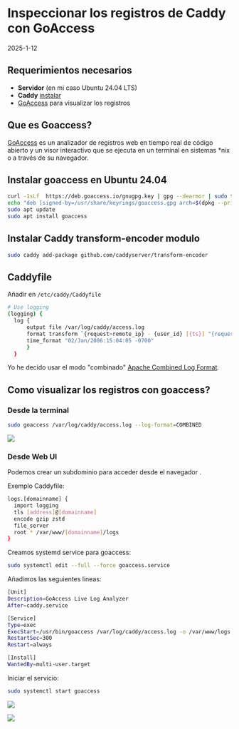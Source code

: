 # Inspeccionar los registros de Caddy con GoAccess

2025-1-12

## Requerimientos necesarios

- **Servidor** (en mi caso Ubuntu 24.04 LTS)
- **Caddy** [instalar](https://caddyserver.com/docs/install#debian-ubuntu-raspbian)
- [GoAccess](https://goaccess.io/) para visualizar los registros

## Que es Goaccess?

[GoAccess](https://goaccess.io/) es un analizador de registros web en tiempo real de código abierto y un visor interactivo que se ejecuta en un terminal en sistemas *nix o a través de su navegador.

## Instalar goaccess en Ubuntu 24.04

~~~sh
curl -1sLf  https://deb.goaccess.io/gnugpg.key | gpg --dearmor | sudo tee /usr/share/keyrings/goaccess.gpg
echo "deb [signed-by=/usr/share/keyrings/goaccess.gpg arch=$(dpkg --print-architecture)] https://deb.goaccess.io/ $(lsb_release -cs) main" | sudo tee /etc/apt/sources.list.d/goaccess.list
sudo apt update
sudo apt install goaccess
~~~

## Instalar Caddy transform-encoder modulo

~~~sh
sudo caddy add-package github.com/caddyserver/transform-encoder
~~~

## Caddyfile

Añadir en `/etc/caddy/Caddyfile`

~~~sh
# Use logging
(logging) {
  log {
      output file /var/log/caddy/access.log
      format transform `{request>remote_ip} - {user_id} [{ts}] "{request>method} {request>uri} {request>proto}" {status} {size} "{request>headers>Referer>[0]}" "{request>headers>User-Agent>[0]}"` {
      time_format "02/Jan/2006:15:04:05 -0700"
      }
  }
~~~

Yo he decido usar el modo "combinado" [Apache Combined Log Format](https://github.com/caddyserver/transform-encoder?tab=readme-ov-file#apache-combined-log-format-example).

## Como visualizar los registros con goaccess?

### Desde la terminal

~~~sh
sudo goaccess /var/log/caddy/access.log --log-format=COMBINED
~~~

![](/public/images/IMG_20250112_094004.jpg)

### Desde Web UI

Podemos crear un subdominio para acceder desde el navegador .

Exemplo Caddyfile:

~~~sh
logs.[domainname] {
  import logging
  tls [address]@[domainname]
  encode gzip zstd
  file_server
  root * /var/www/[domainname]/logs
}
~~~ 

Creamos systemd service para goaccess:

~~~sh
sudo systemctl edit --full --force goaccess.service
~~~

Añadimos las seguientes lineas:

~~~sh
[Unit]
Description=GoAccess Live Log Analyzer
After=caddy.service

[Service]
Type=exec
ExecStart=/usr/bin/goaccess /var/log/caddy/access.log -o /var/www/logs.[domainame]/logs/index.html --log-format=COMBINED --html-prefs='{"theme":"darkGray"}'
RestartSec=300
Restart=always

[Install]
WantedBy=multi-user.target
~~~

Iniciar el servicio:

~~~sh
sudo systemctl start goaccess
~~~

![](/public/images/IMG_20250112_100811.jpg)

![](/public/images/IMG_20250112_100827.jpg)
